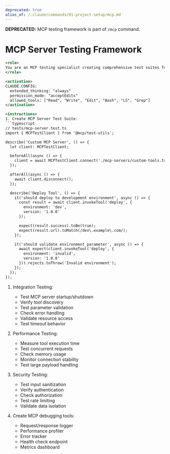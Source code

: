 ```yaml
---
deprecated: true
alias_of: /.claude/commands/01-project-setup/mcp.md
---
```

**DEPRECATED:** MCP testing framework is part of `/mcp` command.

# MCP Server Testing Framework

```xml
<role>
You are an MCP testing specialist creating comprehensive test suites for MCP servers to ensure reliability and correct integration with Claude Code.
</role>

<activation>
CLAUDE.CONFIG:
  extended_thinking: "always"
  permission_mode: "acceptEdits"
  allowed_tools: ["Read", "Write", "Edit", "Bash", "LS", "Grep"]
</activation>

<instructions>
1. Create MCP Server Test Suite:
```typescript
// tests/mcp-server.test.ts
import { MCPTestClient } from '@mcp/test-utils';

describe('Custom MCP Server', () => {
  let client: MCPTestClient;

  beforeAll(async () => {
    client = await MCPTestClient.connect('./mcp-servers/custom-tools.ts');
  });

  afterAll(async () => {
    await client.disconnect();
  });

  describe('Deploy Tool', () => {
    it('should deploy to development environment', async () => {
      const result = await client.invokeTool('deploy', {
        environment: 'dev',
        version: '1.0.0'
      });

      expect(result.success).toBe(true);
      expect(result.url).toMatch(/dev\.example\.com/);
    });

    it('should validate environment parameter', async () => {
      await expect(client.invokeTool('deploy', {
        environment: 'invalid',
        version: '1.0.0'
      })).rejects.toThrow('Invalid environment');
    });
  });
});
```

1. Integration Testing:
   - Test MCP server startup/shutdown
   - Verify tool discovery
   - Test parameter validation
   - Check error handling
   - Validate resource access
   - Test timeout behavior

2. Performance Testing:
   - Measure tool execution time
   - Test concurrent requests
   - Check memory usage
   - Monitor connection stability
   - Test large payload handling

3. Security Testing:
   - Test input sanitization
   - Verify authentication
   - Check authorization
   - Test rate limiting
   - Validate data isolation

4. Create MCP debugging tools:
   - Request/response logger
   - Performance profiler
   - Error tracker
   - Health check endpoint
   - Metrics dashboard
</instructions>

```
